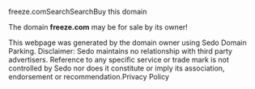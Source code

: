 freeze.comSearchSearchBuy this domain

The domain **freeze.com** may be for sale by its owner!

This webpage was generated by the domain owner using Sedo Domain Parking. Disclaimer: Sedo maintains no relationship with third party advertisers. Reference to any specific service or trade mark is not controlled by Sedo nor does it constitute or imply its association, endorsement or recommendation.Privacy Policy
